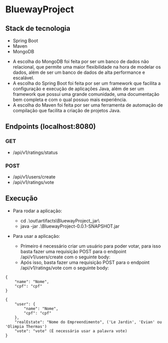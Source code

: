 # BluewayProject

## Stack de tecnologia
- Spring Boot
- Maven
- MongoDB
* A escolha do MongoDB foi feita por ser um banco de dados não relacional, que permite uma maior flexibilidade na hora de modelar os dados, além de ser um banco de dados de alta performance e escalável.
* A escolha do Spring Boot foi feita por ser um framework que facilita a configuração e execução de aplicações Java, além de ser um framework que possui uma grande comunidade, uma documentação bem completa e com o qual possuo mais experiência.
* A escolha do Maven foi feita por ser uma ferramenta de automação de compilação que facilita a criação de projetos Java.

## Endpoints (localhost:8080)
### GET
- /api/v1/ratings/status

### POST
- /api/v1/users/create
- /api/v1/ratings/vote

## Execução
- Para rodar a aplicação:
  - cd .\out\artifacts\BluewayProject_jar\
  - java -jar .\BluewayProject-0.0.1-SNAPSHOT.jar

- Para usar a aplicação:
  - Primeiro é necessário criar um usuário para poder votar, para isso basta fazer uma requisição POST para o endpoint /api/v1/users/create com o seguinte body:
  - Após isso, basta fazer uma requisição POST para o endpoint /api/v1/ratings/vote com o seguinte body:
```
{
    "name": "Nome",
    "cpf": "cpf"
}
```


```
{
    "user": {
        "name": "Nome",
        "cpf": "cpf"
    },
    "realEstate": "Nome do Empreendimento", ('Le Jardin', 'Evian' ou 'Olimpia Thermas')
    "vote": "vote" (É necessário usar a palavra vote)
}
```